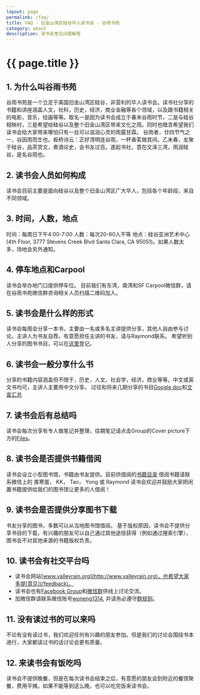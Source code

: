 ```yaml
---
layout: page
permalink: /faq/
title: FAQ - 旧金山湾区硅谷华人读书会 - 谷雨书苑
category: about
description: 读书会常见问题解答
---
```


<h1>{{ page.title }}</h1>

## 1. 为什么叫谷雨书苑

谷雨书苑是一个立足于美国旧金山湾区硅谷，非营利的华人读书会。读书社分享的书籍和讲座涵盖人文，社科，历史，经济，商业金融等各个领域，以及跟书籍相关的电影，音乐，绘画等等。取名一是因为读书会成立于春末谷雨时节，二是与硅谷相映衬，三是希望给硅谷以及整个旧金山湾区带来文化之雨。同时也暗含希望我们读书会给大家带来哪怕只有一丝可以滋润心灵的雨露甘霖。
谷雨者，廿四节气之一，谷因雨而生也。板桥诗云：正好清明连谷雨，一杯香茗做其间。乙未春，友聚于硅谷，品茶赏文，煮酒论史，会书友过百。遂起书社，意在文泽三湾，雨润硅谷，是名谷雨也。

## 2. 读书会人员如何构成

读书会目前主要是面向硅谷以及整个旧金山湾区广大华人，包括各个年龄段，来自不同领域。

## 3. 时间，人数，地点

时间：每周日下午4:00-7:00
人数：每次20-60人不等
地点：硅谷亚洲艺术中心(4th Floor, 3777 Stevens Creek Blvd Santa Clara, CA 95051)。如果人数太多，场地会另外通知。

## 4. 停车地点和Carpool

读书会举办地门口提供停车位。
目前我们有东湾，南湾和SF Carpool微信群，请在谷雨书苑微信群咨询相关人员扫描二维码加入。

## 5. 读书会是什么样的形式

读书会每周会分享一本书，主要由一名或多名主讲提供分享，其他人自由参与讨论。主讲人为书友自荐。有意愿担任主讲的书友，请与Raymond联系。
希望听别人分享的图书书目，可以在[这里](http://goo.gl/Trle5U)登记。

## 6. 读书会一般分享什么书

分享的书籍内容涵盖但不限于，历史，人文，社会学，经济，商业等等。中文或英文书均可，主讲人主要用中文分享。
过往和将来几期分享的书目[Google doc](http://goo.gl/k8CgKM)和[文宣汇总](http://goo.gl/OTYGdA)

## 7. 读书会后有总结吗

读书会每次分享有专人做笔记并整理，往期笔记请点击Group的Cover picture下方的[Files](https://www.facebook.com/groups/ValleyRain/files/)。

## 8. 读书会是否提供书籍借阅

读书会设立小型图书馆，书籍由书友提供。目前供借阅的[书籍目录](http://goo.gl/Kt9HCV)
借阅书籍请联系微信上的 畏寒蛋， KK， Tao， Yong 或 Raymond
读书会欢迎并鼓励大家把闲置书籍提供给我们的图书馆让更多的人借阅！

## 9. 读书会是否提供分享图书下载

书友分享的图书，多数可以从当地图书馆借阅。
基于版权原因，读书会不提供分享书目的下载，有兴趣的朋友可以自己通过其他途径获得（例如通过搜索引擎），图书会不对其他来源的书籍版权负责。

## 10. 读书会有社交平台吗

- 读书会网站[www.valleyrain.org](http://www.valleyrain.org)，也希望大家多提[意见](/feedback)。
- 读书会也有[Facebook Group](http://www.facebook.com/groups/ValleyRain)和[微信群](http://weixin.qq.com/g/AduHOh9yLie7It1V)供线上讨论交流。
- 加微信群请联系微信账号[woneng1314](http://weixin.qq.com/r/NIjVzcvEBZZ6rY_u990m), 并请务必遵守[群规则](/rules)。

## 11. 没有读过书的可以来吗

不论有没有读过书，我们欢迎任何有兴趣的朋友参加。但是我们的讨论会围绕书本进行，大家都读过书的话讨论会更有质量。

## 12. 来读书会有饭吃吗

读书会不提供晚餐，但是在每次读书会结束之后，有意愿的朋友会到附近的餐馆聚餐，费用平摊。如果不能等到这么晚，也可以吃完饭来读书会。
